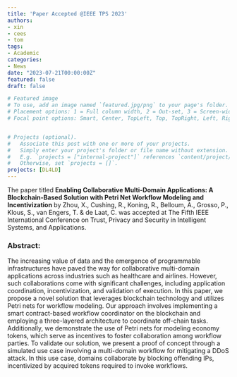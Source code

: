```yaml
---
title: 'Paper Accepted @IEEE TPS 2023'
authors:
- xin
- cees
- tom
tags:
- Academic
categories:
- News
date: "2023-07-21T00:00:00Z"
featured: false
draft: false

# Featured image
# To use, add an image named `featured.jpg/png` to your page's folder.
# Placement options: 1 = Full column width, 2 = Out-set, 3 = Screen-width
# Focal point options: Smart, Center, TopLeft, Top, TopRight, Left, Right, BottomLeft, Bottom, BottomRight


# Projects (optional).
#   Associate this post with one or more of your projects.
#   Simply enter your project's folder or file name without extension.
#   E.g. `projects = ["internal-project"]` references `content/project/deep-learning/index.md`.
#   Otherwise, set `projects = []`.
projects: [DL4LD]
---
```



<p>The paper titled <b>Enabling Collaborative Multi-Domain Applications: A Blockchain-Based Solution with Petri Net Workflow Modeling and Incentivization</b> by Zhou, X., Cushing, R., Koning, R., Belloum, A., Grosso, P., Klous, S., van Engers, T. & de Laat, C. was accepted at <a 
http://www.sis.pitt.edu/lersais/conference/tps/2023/">The Fifth IEEE International Conference on Trust, Privacy and Security in Intelligent Systems, and Applications</a>. </p>
<h3>Abstract:</h3>
<p>The increasing value of data and the emergence of programmable infrastructures have paved the way for collaborative multi-domain applications across industries such as healthcare and airlines. However, such collaborations come with significant challenges, including application coordination, incentivization, and validation of execution. In this paper, we propose a novel solution that leverages blockchain technology and utilizes Petri nets for workflow modeling. Our approach involves implementing a smart contract-based workflow coordinator on the blockchain and employing a three-layered architecture to coordinate off-chain tasks. Additionally, we demonstrate the use of Petri nets for modeling economy tokens, which serve as incentives to foster collaboration among workflow parties. To validate our solution, we present a proof of concept through a simulated use case involving a multi-domain workflow for mitigating a DDoS attack. In this use case, domains collaborate by blocking offending IPs, incentivized by acquired tokens required to invoke workflows.</p>
